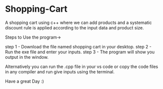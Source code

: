 # Shopping-Cart
A shopping cart using c++ where we can add products and a systematic discount rule is applied according to the input data and product size.

Steps to Use the program->

step 1 - Download the file named shopping cart in your desktop.
step 2 - Run the exe file and enter your inputs.
step 3 - The program will show you output in the window.

Alternatively you can run the .cpp file in your vs code or copy the code files in any compiler and run give inputs using the terminal.


Have a great Day :)
